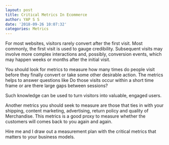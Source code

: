 ```yaml
---
layout: post
title: Critical Metrics In Ecommerce
author: YAP S S
date: '2018-09-26 10:07:32'
categories: Metrics
---
```

For most websites, visitors rarely convert after the first visit. Most commonly, the first visit is used to gauge credibility. Subsequent visits may involve more complex interactions and, possibly, conversion events, which may happen weeks or months after the initial visit.  

You should look for metrics to measure how many times do people visit before they finally convert or take some other desirable action. The metrics helps to answer questions like Do those visits occur within a short time frame or are there large gaps between sessions? 

Such knowledge can be used to turn visitors into valuable, engaged users.

Another metrics you should seek to measure are those that ties in with your shipping, content marketing, advertising, return policy and quality of Merchandise. This metrics is a good proxy to measure whether the customers will comes back to you again and again. 

Hire me and I draw out a measurement plan with the critical metrics that matters to your business models. 

